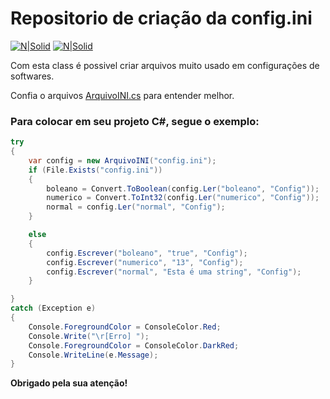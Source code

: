 # Repositorio de criação da config.ini

[![N|Solid](https://cdn.discordapp.com/attachments/631607183301148672/724397007170568313/paypal.png)](https://www.paypal.com/cgi-bin/webscr?cmd=_donations&business=fabinhoec2210@gmail.com&item_name=F%C3%A1bio&currency_code=BRL)  [![N|Solid](https://cdn.discordapp.com/attachments/631607183301148672/724397005543178270/picpay.png)](https://app.picpay.com/user/Snooh)

Com esta class é possivel criar arquivos muito usado em configurações de softwares.

Confia o arquivos [ArquivoINI.cs](/ArquivoINI.cs) para entender melhor.

### Para colocar em seu projeto C#, segue o exemplo:
```cs
try
{
    var config = new ArquivoINI("config.ini");
    if (File.Exists("config.ini"))
    {
        boleano = Convert.ToBoolean(config.Ler("boleano", "Config"));
        numerico = Convert.ToInt32(config.Ler("numerico", "Config"));
        normal = config.Ler("normal", "Config");
    }

    else
    {
        config.Escrever("boleano", "true", "Config");
        config.Escrever("numerico", "13", "Config");
        config.Escrever("normal", "Esta é uma string", "Config");
    }

}
catch (Exception e)
{
    Console.ForegroundColor = ConsoleColor.Red;
    Console.Write("\r[Erro] ");
    Console.ForegroundColor = ConsoleColor.DarkRed;
    Console.WriteLine(e.Message);
}
```

**Obrigado pela sua atenção!**

